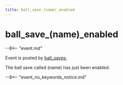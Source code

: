 ```yaml
---
title: ball_save_(name)_enabled
---
```


# ball_save_(name)\_enabled


--8<-- "event.md"

Event is posted by [ball_saves:](../config/ball_saves.md)

The ball save called (name) has just been enabled.

--8<-- "event_no_keywords_notice.md"
